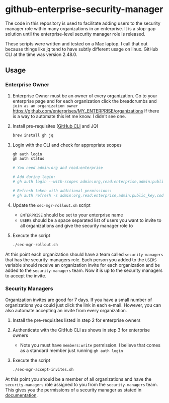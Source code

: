 # github-enterprise-security-manager

The code in this repository is used to facilitate adding users to the security manager role within many organizations in an enterprise.  It is a stop-gap solution until the enterprise-level security manager role is released.  

These scripts were written and tested on a Mac laptop.  I call that out because things like jq tend to have subtly different usage on linux.  GitHub CLI at the time was version 2.48.0.  

## Usage 

### Enterprise Owner 

1. Enterprise Owner must be an owner of every organization.  Go to your enterprise page and for each organization click the breadcrumbs and `join as an organization owner`
   https://github.com/enterprises/MY_ENTERPRISE/organizations
   If there is a way to automate this let me know.  I didn't see one.

2. Install pre-requisites ([GitHub CLI](https://cli.github.com/) and JQ)

    ```bash
    brew install gh jq
    ```

3. Login with the CLI and check for appropriate scopes

    ```bash
    gh auth login 
    gh auth status

    # You need admin:org and read:enterprise 

    # Add during login:
    # gh auth login --with-scopes admin:org,read:enterprise,admin:public_key,codespace,copilot,gist,repo,user

    # Refresh token with additional permissions:
    # gh auth refresh -s admin:org,read:enterprise,admin:public_key,codespace,copilot,gist,repo,user
    ```

4. Update the `sec-mgr-rollout.sh` script
    * `ENTERPRISE` should be set to your enterprise name
    * `USERS` should be a space separated list of users you want to invite to all organizations and give the security manager role to

5. Execute the script

    ```bash
    ./sec-mgr-rollout.sh
    ```

At this point each organization should have a team called `security-managers` that has the security-managers role.  Each person you added to the `USERS` variable should receive an organization invite for each organization and be added to the `security-managers` team.  Now it is up to the security managers to accept the invite.  

### Security Managers

Organization invites are good for 7 days.  If you have a small number of organizations you could just click the link in each e-mail.  However, you can also automate accepting an invite from every organization.  

1. Install the pre-requisites listed in step 2 for enterprise owners

2. Authenticate with the GitHub CLI as shows in step 3 for enterprise owners
    * Note you must have `members:write` permission.  I believe that comes as a standard member just running `gh auth login`

3. Execute the script

    ```bash
    ./sec-mgr-accept-invites.sh
    ```

At this point you should be a member of all organizations and have the `security-managers` role assigned to you from the `security-managers` team.  This gives you the permissions of a security manager as stated in [documentation](https://docs.github.com/en/organizations/managing-peoples-access-to-your-organization-with-roles/managing-security-managers-in-your-organization#permissions-for-the-security-manager-role). 
